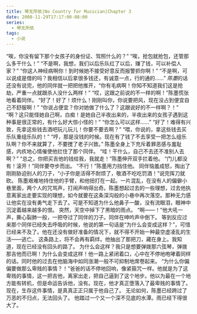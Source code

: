 ```yaml
---
title: 琴无所依|No Country for Musician|Chapter 3
date: 2008-11-29T17:17:00-08:00
series:
  - 琴无所依
tags:
  - 小说
---
```


“唉，你没有留下那个女孩子的身份证、驾照什么的？”
“唉，抢包就抢包，还管那么多干什么！”
“不是啊，我想，我们以后乐队红了以后，赚了钱，可以补偿人家？”
“你这人神经病啊你！到时候她不接受好意反而报警抓你啊！”
“不是啊，可以说成是借的吗？我相信以后拿很多钱还，有诚意一点，行的通的……”
*陈墨*的话还没有说完，他的同伴就一把把他推开，“你有毛病啊！你知不知道我们这是抢劫，严重一点就跟杀人没什么两样！”
“哎，这跟之前说的不一样的啊！”陈墨慌张地看着同伴。
“好了！好了！烦什么！刚刚叫你，你说要把风，现在没占到便宜自己不舒服啊！”
“你说占便宜？你对她做了什么了？这跟说好的不一样啊？！”
“啊？这只能怪她自己啊，白痴！是她自己半夜出来的，半夜出来的女孩子遇到这种事是很正常的，有什么好大惊小怪的！”
“你怎么可以这样……”
“好了！难得有兴致，先拿这些钱去酒吧玩儿玩儿！你要不要去啊？”
“喂，你说的，拿这些钱去买乐队重组乐队的！”
“哼，那是没钱的时候。现在有了钱了不去享受一把怎么组乐队啊？你不来就算了，不要搅了老子兴致。”
陈墨全身上下充斥着罪恶感与羞耻感，内疚地心情催使他拦住了那个同伴。
“哇！干什么，自己不去还不准别人去啊？”
“总之，你把买吉他的钱给我，我就走！”陈墨伸开双手拦着他。
“门儿都没有！滚开！”同伴要夺步而出。
“不行！”陈墨用力挡住他。
同伴恼羞成怒，掏出了刚刚胁迫别人的刀子，“小子你是活得不耐烦了，敬酒不吃吃罚酒！”说完挥刀就砍。
陈墨艰难地持住他的手臂，和他扭打在一起。一片混乱，在没有人的偏僻小巷里面，两个人的咒骂声，打闹声响得出奇。陈墨想起过去的一些理想，过去他执意离家出走要实现的理想，如今就要在这条深沟般的小巷中再次落空。那种无力感让他实在没有勇气走下去了。可是不知道为什么他鼻子一酸，没有流眼泪，眼神中沉淀着越来越多的恨。
突然，天空中掉下了黑暗的雨点。
“啊——！”他大吼一声，撕心裂肺一般，一把夺过了同伴的刀子。同伴在呻吟声中倒下。
等到反应过来那个同伴已经失去呼吸的时候，他说的第一句话是“为什么会变成这样？”，可惜已经来不及了。他在还没有做好准备的情况下，就不得不开始一种最空虚凌乱的生活——逃亡。
这条路上，将不会再有羁绊。他抽出了那把刀，藏在身上。我知道，现在已经没有回头的路了。
为什么会这样？我只是想要弹拨那六弦琴，弹拨那吉他而已啊！为什么会变成这样！他一路上紧闭着口，心中在不停地咆哮着同样的话。同时他的过去在他脑海中如同涨潮一般不可抑制地席卷起来。
“为什么你偏偏要做那么卑贱的事情？！”爸爸的话不停地回响，像紧箍咒一样。他就是为了这卑贱的事情，这一把吉他，离家出走，把自己逼到了这个地步。他以为最在一个地方能有转机，但是命运告诉他，没有。现在，他才真正堕落入了最卑贱的事情了。现在，生存这件事情，是真真正正只属于他自己了。
无论如何，陈墨已经跨过了万恶的不归点，无法回头了。
他踏过一个又一个深不见底的水潭。雨已经下得很大了。
